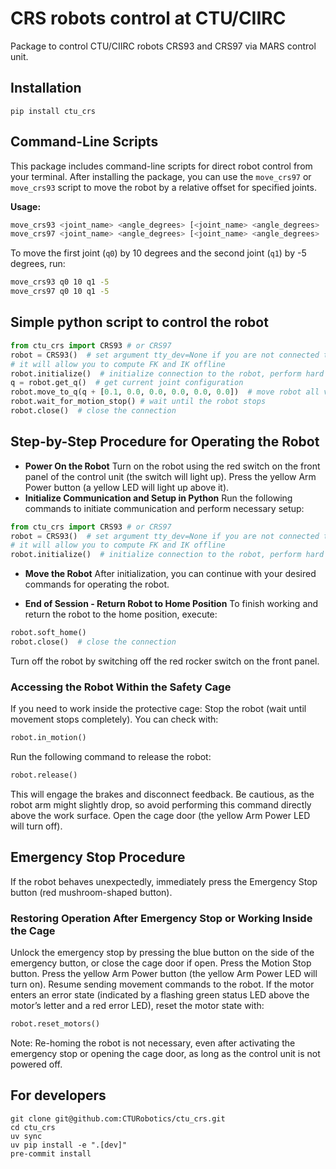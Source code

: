 # CRS robots control at CTU/CIIRC
Package to control CTU/CIIRC robots CRS93 and CRS97 via MARS control unit.

## Installation

```
pip install ctu_crs
```

## Command-Line Scripts

This package includes command-line scripts for direct robot control from your terminal.
After installing the package, you can use the `move_crs97` or `move_crs93` script to move the robot by a relative offset for specified joints.

**Usage:**

```sh
move_crs93 <joint_name> <angle_degrees> [<joint_name> <angle_degrees> ...]
move_crs97 <joint_name> <angle_degrees> [<joint_name> <angle_degrees> ...]
```

To move the first joint (`q0`) by 10 degrees and the second joint (`q1`) by -5 degrees, run:

```sh
move_crs93 q0 10 q1 -5
move_crs97 q0 10 q1 -5
```

## Simple python script to control the robot

```python
from ctu_crs import CRS93 # or CRS97
robot = CRS93()  # set argument tty_dev=None if you are not connected to robot,
# it will allow you to compute FK and IK offline
robot.initialize()  # initialize connection to the robot, perform hard and soft home
q = robot.get_q()  # get current joint configuration
robot.move_to_q(q + [0.1, 0.0, 0.0, 0.0, 0.0, 0.0])  # move robot all values in radians
robot.wait_for_motion_stop() # wait until the robot stops
robot.close()  # close the connection
```

## Step-by-Step Procedure for Operating the Robot

- **Power On the Robot**
Turn on the robot using the red switch on the front panel of the control unit (the switch will light up).
Press the yellow Arm Power button (a yellow LED will light up above it).
- **Initialize Communication and Setup in Python**
Run the following commands to initiate communication and perform necessary setup:
```python
from ctu_crs import CRS93 # or CRS97
robot = CRS93()  # set argument tty_dev=None if you are not connected to robot,
# it will allow you to compute FK and IK offline
robot.initialize()  # initialize connection to the robot, perform hard and soft home
```
- **Move the Robot** After initialization, you can continue with your desired commands for operating the robot.

- **End of Session - Return Robot to Home Position**
To finish working and return the robot to the home position, execute:
```python
robot.soft_home()
robot.close()  # close the connection
```
Turn off the robot by switching off the red rocker switch on the front panel.

### Accessing the Robot Within the Safety Cage
If you need to work inside the protective cage:
Stop the robot (wait until movement stops completely). You can check with:
```python
robot.in_motion()
```
Run the following command to release the robot:
```python
robot.release()
```
This will engage the brakes and disconnect feedback. Be cautious, as the robot arm might slightly drop, so avoid performing this command directly above the work surface.
Open the cage door (the yellow Arm Power LED will turn off).

## Emergency Stop Procedure
If the robot behaves unexpectedly, immediately press the Emergency Stop button (red mushroom-shaped button).

### Restoring Operation After Emergency Stop or Working Inside the Cage
Unlock the emergency stop by pressing the blue button on the side of the emergency button, or close the cage door if open.
Press the Motion Stop button.
Press the yellow Arm Power button (the yellow Arm Power LED will turn on).
Resume sending movement commands to the robot.
If the motor enters an error state (indicated by a flashing green status LED above the motor’s letter and a red error LED), reset the motor state with:
```python
robot.reset_motors()
```
Note: Re-homing the robot is not necessary, even after activating the emergency stop or opening the cage door, as long as the control unit is not powered off.


## For developers
```
git clone git@github.com:CTURobotics/ctu_crs.git
cd ctu_crs
uv sync
uv pip install -e ".[dev]"
pre-commit install
```
